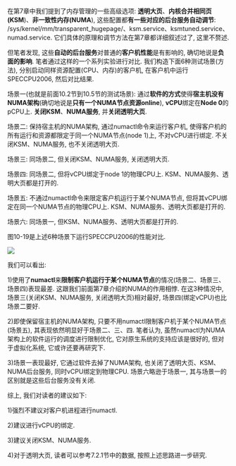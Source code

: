 
<!-- @import "[TOC]" {cmd="toc" depthFrom=1 depthTo=6 orderedList=false} -->

<!-- code_chunk_output -->



<!-- /code_chunk_output -->

在第7章中我们提到了内存管理的一些高级选项: **透明大页**、**内核合并相同页(KSM**)、**非一致性内存(NUMA**), 这些配置都**有一些对应的后台服务自动调节**: /sys/kernel/mm/transparent\_hugepage/、ksm.service、ksmtuned.service、numad.service. 它们具体的原理和调节方法在第7章都详细叙述过了, 这里不赘述. 

但笔者发现, 这些**自动的后台服务**对普通的**客户机性能**是有影响的, 确切地说是**负面的影响**. 笔者通过这样的一个系列实验进行对比. 我们构造下面6种测试场景(方法), 分别启动同样资源配置(CPU、内存)的客户机, 在客户机中运行SPECCPU2006, 然后对比结果. 

场景一(也就是前面10.2节到10.5节的测试场景): 通过**软件的方式**使得**宿主机没有NUMA架构**(确切地说是**只有一个NUMA节点资源online**), **vCPU**绑定在**Node 0**的pCPU上. **关闭KSM**、**NUMA服务**, 并**关闭透明大页**. 

场景二: 保持宿主机的NUMA架构, 通过numactl命令来运行客户机, 使得客户机的所有运行和资源都限定于同一个NUMA节点(node 1)上, 不对vCPU进行绑定. 不关闭KSM、NUMA服务, 也不关闭透明大页. 

场景三: 同场景二, 但关闭KSM、NUMA服务, 关闭透明大页. 

场景四: 同场景二, 但将vCPU绑定于node 1的物理CPU上. KSM、NUMA服务、透明大页都是打开的. 

场景五: 不通过numactl命令来限定客户机运行于某个NUMA节点, 但将其vCPU绑定在同一个NUMA节点的物理CPU上. KSM、NUMA服务、透明大页都是打开的. 

场景六: 同场景一, 但KSM、NUMA服务、透明大页都是打开的. 

图10\-19是上述6种场景下运行SPECCPU2006的性能对比. 

![](./images/2019-05-12-13-20-57.png)

我们可以看出: 

1)使用了**numactl**来**限制客户机运行于某个NUMA节点**的情况(场景二、场景三、场景四)表现最差. 这跟我们前面第7章介绍的NUMA的作用相悖. 在这3种情况中, 场景三(关闭KSM、NUMA服务, 关闭透明大页)相对最好, 场景四(绑定vCPU)也比场景二要好. 

2)即使保留宿主机的NUMA架构, 只要不用numactl限制客户机于某个NUMA节点(场景五), 其表现依然明显好于场景二、三、四. 笔者认为, 虽然numactl为NUMA架构上的软件运行的调度进行限制优化, 它对原生系统的支持应该是很好的, 但对于虚拟化系统, 它或许还要再研究下. 

3)场景一表现最好, 它通过软件去掉了NUMA架构, 也关闭了透明大页、KSM、NUMA后台服务, 同时vCPU绑定到物理CPU. 场景六略逊于场景一, 其与场景一的区别就是这些后台服务没有关闭. 

综上, 我们对读者的建议如下: 

1)强烈不建议对客户机进程进行numactl. 

2)建议进行vCPU的绑定. 

3)建议关闭KSM、NUMA服务. 

4)对于透明大页, 读者可以参考7.2.1节中的数据, 按照上述思路进一步研究. 